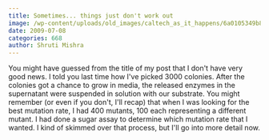 ```yaml
---
title: Sometimes... things just don't work out
image: /wp-content/uploads/old_images/caltech_as_it_happens/6a0105349b8251970b011570dc2550970c.jpg
date: 2009-07-08
categories: 668
author: Shruti Mishra
---
```



You might have guessed from the title of my post that I don't have very good news. I told you last time how I've picked 3000 colonies. After the colonies got a chance to grow in media, the released enzymes in the supernatant were suspended in solution with our substrate. You might remember (or even if you don't, I'll recap) that when I was looking for the best mutation rate, I had 400 mutants, 100 each representing a different mutant. I had done a sugar assay to determine which mutation rate that I wanted. I kind of skimmed over that process, but I'll go into more detail now.

